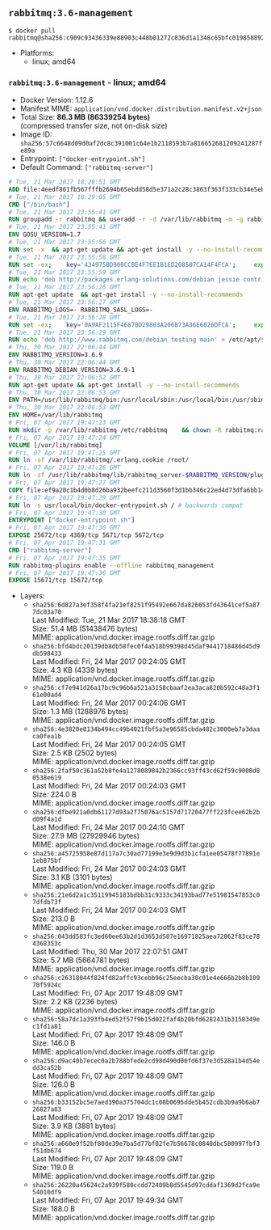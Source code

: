 ## `rabbitmq:3.6-management`

```console
$ docker pull rabbitmq@sha256:c909c93436339e88903c448b01272c836d1a1348c65bfc0198588928a33e210d
```

-	Platforms:
	-	linux; amd64

### `rabbitmq:3.6-management` - linux; amd64

-	Docker Version: 1.12.6
-	Manifest MIME: `application/vnd.docker.distribution.manifest.v2+json`
-	Total Size: **86.3 MB (86339254 bytes)**  
	(compressed transfer size, not on-disk size)
-	Image ID: `sha256:57c6648d09d0af2dc8c391001c64e1b2118593b7a816652681209241287fe89a`
-	Entrypoint: `["docker-entrypoint.sh"]`
-	Default Command: `["rabbitmq-server"]`

```dockerfile
# Tue, 21 Mar 2017 18:28:51 GMT
ADD file:4eedf861fb567fffb2694b65ebdd58d5e371a2c28c3863f363f333cb34e5eb7b in / 
# Tue, 21 Mar 2017 18:29:05 GMT
CMD ["/bin/bash"]
# Tue, 21 Mar 2017 23:55:41 GMT
RUN groupadd -r rabbitmq && useradd -r -d /var/lib/rabbitmq -m -g rabbitmq rabbitmq
# Tue, 21 Mar 2017 23:55:41 GMT
ENV GOSU_VERSION=1.7
# Tue, 21 Mar 2017 23:55:56 GMT
RUN set -x 	&& apt-get update && apt-get install -y --no-install-recommends ca-certificates wget && rm -rf /var/lib/apt/lists/* 	&& wget -O /usr/local/bin/gosu "https://github.com/tianon/gosu/releases/download/$GOSU_VERSION/gosu-$(dpkg --print-architecture)" 	&& wget -O /usr/local/bin/gosu.asc "https://github.com/tianon/gosu/releases/download/$GOSU_VERSION/gosu-$(dpkg --print-architecture).asc" 	&& export GNUPGHOME="$(mktemp -d)" 	&& gpg --keyserver ha.pool.sks-keyservers.net --recv-keys B42F6819007F00F88E364FD4036A9C25BF357DD4 	&& gpg --batch --verify /usr/local/bin/gosu.asc /usr/local/bin/gosu 	&& rm -r "$GNUPGHOME" /usr/local/bin/gosu.asc 	&& chmod +x /usr/local/bin/gosu 	&& gosu nobody true 	&& apt-get purge -y --auto-remove ca-certificates wget
# Tue, 21 Mar 2017 23:55:58 GMT
RUN set -ex; 	key='434975BD900CCBE4F7EE1B1ED208507CA14F4FCA'; 	export GNUPGHOME="$(mktemp -d)"; 	gpg --keyserver ha.pool.sks-keyservers.net --recv-keys "$key"; 	gpg --export "$key" > /etc/apt/trusted.gpg.d/erlang-solutions.gpg; 	rm -r "$GNUPGHOME"; 	apt-key list
# Tue, 21 Mar 2017 23:55:59 GMT
RUN echo 'deb http://packages.erlang-solutions.com/debian jessie contrib' > /etc/apt/sources.list.d/erlang.list
# Tue, 21 Mar 2017 23:56:26 GMT
RUN apt-get update 	&& apt-get install -y --no-install-recommends 		erlang-asn1 		erlang-base-hipe 		erlang-crypto 		erlang-eldap 		erlang-inets 		erlang-mnesia 		erlang-nox 		erlang-os-mon 		erlang-public-key 		erlang-ssl 		erlang-xmerl 	&& rm -rf /var/lib/apt/lists/*
# Tue, 21 Mar 2017 23:56:27 GMT
ENV RABBITMQ_LOGS=- RABBITMQ_SASL_LOGS=-
# Tue, 21 Mar 2017 23:56:28 GMT
RUN set -ex; 	key='0A9AF2115F4687BD29803A206B73A36E6026DFCA'; 	export GNUPGHOME="$(mktemp -d)"; 	gpg --keyserver ha.pool.sks-keyservers.net --recv-keys "$key"; 	gpg --export "$key" > /etc/apt/trusted.gpg.d/rabbitmq.gpg; 	rm -r "$GNUPGHOME"; 	apt-key list
# Tue, 21 Mar 2017 23:56:29 GMT
RUN echo 'deb http://www.rabbitmq.com/debian testing main' > /etc/apt/sources.list.d/rabbitmq.list
# Thu, 30 Mar 2017 22:06:44 GMT
ENV RABBITMQ_VERSION=3.6.9
# Thu, 30 Mar 2017 22:06:44 GMT
ENV RABBITMQ_DEBIAN_VERSION=3.6.9-1
# Thu, 30 Mar 2017 22:06:52 GMT
RUN apt-get update && apt-get install -y --no-install-recommends 		rabbitmq-server=$RABBITMQ_DEBIAN_VERSION 	&& rm -rf /var/lib/apt/lists/*
# Thu, 30 Mar 2017 22:06:53 GMT
ENV PATH=/usr/lib/rabbitmq/bin:/usr/local/sbin:/usr/local/bin:/usr/sbin:/usr/bin:/sbin:/bin
# Thu, 30 Mar 2017 22:06:53 GMT
ENV HOME=/var/lib/rabbitmq
# Fri, 07 Apr 2017 19:47:23 GMT
RUN mkdir -p /var/lib/rabbitmq /etc/rabbitmq 	&& chown -R rabbitmq:rabbitmq /var/lib/rabbitmq /etc/rabbitmq 	&& chmod -R 777 /var/lib/rabbitmq /etc/rabbitmq
# Fri, 07 Apr 2017 19:47:24 GMT
VOLUME [/var/lib/rabbitmq]
# Fri, 07 Apr 2017 19:47:25 GMT
RUN ln -sf /var/lib/rabbitmq/.erlang.cookie /root/
# Fri, 07 Apr 2017 19:47:26 GMT
RUN ln -sf /usr/lib/rabbitmq/lib/rabbitmq_server-$RABBITMQ_VERSION/plugins /plugins
# Fri, 07 Apr 2017 19:47:27 GMT
COPY file:ef9a20c1b4d0b8d26ba932beefc211d3560f3d1bb346c22ed4d73dfa6bb14be5 in /usr/local/bin/ 
# Fri, 07 Apr 2017 19:47:29 GMT
RUN ln -s usr/local/bin/docker-entrypoint.sh / # backwards compat
# Fri, 07 Apr 2017 19:47:30 GMT
ENTRYPOINT ["docker-entrypoint.sh"]
# Fri, 07 Apr 2017 19:47:30 GMT
EXPOSE 25672/tcp 4369/tcp 5671/tcp 5672/tcp
# Fri, 07 Apr 2017 19:47:31 GMT
CMD ["rabbitmq-server"]
# Fri, 07 Apr 2017 19:47:35 GMT
RUN rabbitmq-plugins enable --offline rabbitmq_management
# Fri, 07 Apr 2017 19:47:36 GMT
EXPOSE 15671/tcp 15672/tcp
```

-	Layers:
	-	`sha256:6d827a3ef358f4fa21ef8251f95492e667da826653fd43641cef5a877dc03a70`  
		Last Modified: Tue, 21 Mar 2017 18:38:18 GMT  
		Size: 51.4 MB (51438476 bytes)  
		MIME: application/vnd.docker.image.rootfs.diff.tar.gzip
	-	`sha256:bfd4bdc20139db8db58fec0f4a518b99398d45daf9441718486d45d9db598433`  
		Last Modified: Fri, 24 Mar 2017 00:24:05 GMT  
		Size: 4.3 KB (4339 bytes)  
		MIME: application/vnd.docker.image.rootfs.diff.tar.gzip
	-	`sha256:cf7e941d26a17bc9c96b6a521a3158cbaaf2ea3aca820b592c48a3f161e00ad4`  
		Last Modified: Fri, 24 Mar 2017 00:24:06 GMT  
		Size: 1.3 MB (1288976 bytes)  
		MIME: application/vnd.docker.image.rootfs.diff.tar.gzip
	-	`sha256:4e3820e0134b494cc49b4021fbf5a3e96585cbda482c3000eb7a3daaca0fea1b`  
		Last Modified: Fri, 24 Mar 2017 00:24:05 GMT  
		Size: 2.5 KB (2502 bytes)  
		MIME: application/vnd.docker.image.rootfs.diff.tar.gzip
	-	`sha256:2faf50c361a52b8fe4a1278089842b2366cc93ff43cd62f59c9008d80538e619`  
		Last Modified: Fri, 24 Mar 2017 00:24:03 GMT  
		Size: 224.0 B  
		MIME: application/vnd.docker.image.rootfs.diff.tar.gzip
	-	`sha256:dfbe921a0db61127d93a2f75076ac5157d71720477ff223fcee62b2bd09f4a1d`  
		Last Modified: Fri, 24 Mar 2017 00:24:10 GMT  
		Size: 27.9 MB (27929946 bytes)  
		MIME: application/vnd.docker.image.rootfs.diff.tar.gzip
	-	`sha256:a45725958e87d117a7c30ad77199e3e9d9d3b1cfa1ee05478f77891e1eb875bf`  
		Last Modified: Fri, 24 Mar 2017 00:24:03 GMT  
		Size: 3.1 KB (3101 bytes)  
		MIME: application/vnd.docker.image.rootfs.diff.tar.gzip
	-	`sha256:21e6d2a1c35119945183bdbb31c9333c34193bad77e51981547853c07dfdb73f`  
		Last Modified: Fri, 24 Mar 2017 00:24:03 GMT  
		Size: 213.0 B  
		MIME: application/vnd.docker.image.rootfs.diff.tar.gzip
	-	`sha256:043dd583fc3ed60ee63b2d1d3653d587e16971825aea72862f83ce784368353c`  
		Last Modified: Thu, 30 Mar 2017 22:07:51 GMT  
		Size: 5.7 MB (5664781 bytes)  
		MIME: application/vnd.docker.image.rootfs.diff.tar.gzip
	-	`sha256:c26318044f824fd82affc93cebb96c25eecba30c01e4e666b2b8b10970f5924c`  
		Last Modified: Fri, 07 Apr 2017 19:48:09 GMT  
		Size: 2.2 KB (2236 bytes)  
		MIME: application/vnd.docker.image.rootfs.diff.tar.gzip
	-	`sha256:58a7dc1a393fb4ed52f57f9b15d022faf4b20bfd6282431b3158349ec1fd1a81`  
		Last Modified: Fri, 07 Apr 2017 19:48:09 GMT  
		Size: 146.0 B  
		MIME: application/vnd.docker.image.rootfs.diff.tar.gzip
	-	`sha256:d9ac40b7ecec0a2b788bfede2cd98d490d00fd6f37e3d528a1b4d54edd3ca52b`  
		Last Modified: Fri, 07 Apr 2017 19:48:09 GMT  
		Size: 126.0 B  
		MIME: application/vnd.docker.image.rootfs.diff.tar.gzip
	-	`sha256:b33152bc5e7aed390a375704dc1c08b0695dde5b452cdb3b9a9b6ab726827a83`  
		Last Modified: Fri, 07 Apr 2017 19:48:09 GMT  
		Size: 3.9 KB (3881 bytes)  
		MIME: application/vnd.docker.image.rootfs.diff.tar.gzip
	-	`sha256:a660e9f52bf80de39e7ba5d77bf02fe7b56678c0840dbc580997fbf3f51db674`  
		Last Modified: Fri, 07 Apr 2017 19:48:09 GMT  
		Size: 119.0 B  
		MIME: application/vnd.docker.image.rootfs.diff.tar.gzip
	-	`sha256:26220a45624c2a939f580ccdd72409b8d5545d97cddaf1369d2fca9e54010df9`  
		Last Modified: Fri, 07 Apr 2017 19:49:34 GMT  
		Size: 188.0 B  
		MIME: application/vnd.docker.image.rootfs.diff.tar.gzip
